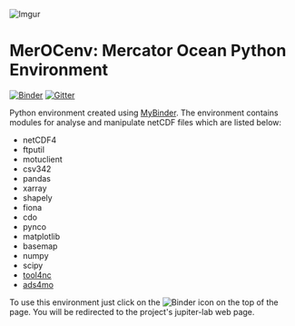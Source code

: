 ![Imgur](https://i.imgur.com/iEWAtkS.gif?1)

# MerOCenv: Mercator Ocean Python Environment

[![Binder](https://mybinder.org/badge_logo.svg)](https://mybinder.org/v2/gh/carmelosammarco/MerOCenv/master?urlpath=lab/tree/Notebook/MerOC-env.ipynb)  [![Gitter](https://badges.gitter.im/MerOCenv/community.svg)](https://gitter.im/MerOCenv/community?utm_source=badge&utm_medium=badge&utm_campaign=pr-badge)


Python environment created using [MyBinder](https://mybinder.org). The environment contains modules for analyse and manipulate netCDF files which are listed below:

- netCDF4
- ftputil
- motuclient
- csv342 
- pandas 
- xarray
- shapely 
- fiona 
- cdo
- pynco
- matplotlib
- basemap
- numpy
- scipy
- [tool4nc](https://github.com/carmelosammarco/tool4nc)
- [ads4mo](https://github.com/carmelosammarco/ads4mo)

To use this environment just click on the ![Binder](https://mybinder.org/badge_logo.svg) icon on the top of the page. You will be redirected to the project's jupiter-lab web page.